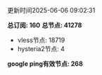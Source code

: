 更新时间2025-06-06 09:02:31

**总订阅: 160**
**总节点: 41278**
- vless节点: 18719
- hysteria2节点: 4

**google ping有效节点: 268**
